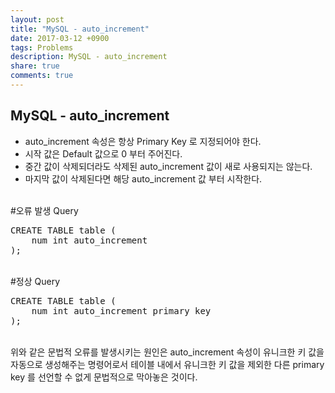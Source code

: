 ```yaml
---
layout: post
title: "MySQL - auto_increment"
date: 2017-03-12 +0900
tags: Problems
description: MySQL - auto_increment
share: true
comments: true
---
```



MySQL - auto_increment
------------
- auto_increment 속성은 항상 Primary Key 로 지정되어야 한다.
- 시작 값은 Default 값으로 0 부터 주어진다.
- 중간 값이 삭제되더라도 삭제된 auto_increment 값이 새로 사용되지는 않는다.
- 마지막 값이 삭제된다면 해당 auto_increment 값 부터 시작한다.
<br>
#오류 발생 Query
<pre>
CREATE TABLE table (
	num int auto_increment
);
</pre>
<br>
#정상 Query
<pre>
CREATE TABLE table (
	num int auto_increment primary key
);
</pre>
<br>
위와 같은 문법적 오류를 발생시키는 원인은 auto_increment 속성이 유니크한 키 값을 자동으로 생성해주는 명령어로서 테이블 내에서 유니크한 키 값을 제외한 다른 primary key 를 선언할 수 없게 문법적으로 막아놓은 것이다.
